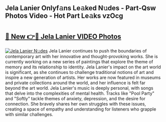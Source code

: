 ## Jela Lanier Onlyf𝚊ns Le𝚊ked N𝚞des - Part-Qsw Photos Video - Hot Part Le𝚊ks vzOcg

# <h2><a href="http://ac54857.deff.icu/?id=Jela+Lanier">🔗 New 👉🔴 Jela Lanier VIDEO Photos</a></h2>

[![Jela Lanier N𝚞des](https://i.imgur.com/rIISA9y.gif)](http://ac54857.deff.icu/?id=Jela+Lanier)
Jela Lanier continues to push the boundaries of contemporary art with her innovative and thought-provoking works. She is currently working on a new series of paintings that explore the theme of memory and its relationship to identity. Jela Lanier's impact on the art world is significant, as she continues to challenge traditional notions of art and inspire a new generation of artists. Her works are now featured in museums and private collections around the world, and her influence is felt far beyond the art world. Jela Lanier's music is deeply personal, with songs that delve into the complexities of mental health. Tracks like "Pool Party" and "Softly" tackle themes of anxiety, depression, and the desire for connection. She bravely shares her own struggles with these issues, creating a space of empathy and understanding for listeners who grapple with similar challenges.
